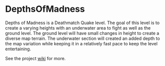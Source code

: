 # DepthsOfMadness
Depths of Madness is a Deathmatch Quake level. 
The goal of this level is to create a varying heights with an underwater area to fight as well as the ground level. The ground level will have small changes in height to create a diverse map terrain. The underwater section will created an added depth to the map variation while keeping it in a relatively fast pace to keep the level entertaining. 

See the project [wiki](https://github.com/GavinKWade01/DepthsOfMadness/wiki) for more. 
